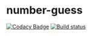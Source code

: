 # number-guess

[![Codacy Badge](https://api.codacy.com/project/badge/Grade/b6b9503eb6e4442393a5eb95e88ca002)](https://app.codacy.com/manual/DRPanther/number-guess?utm_source=github.com&utm_medium=referral&utm_content=DRPanther/number-guess&utm_campaign=Badge_Grade_Dashboard)
[![Build status](https://ci.appveyor.com/api/projects/status/vwyo1o1ayfkujpen?svg=true)](https://ci.appveyor.com/project/DRPanther/number-guess)
